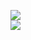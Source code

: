 [![](https://img.shields.io/badge/Made%20With-Github%20Spray-lightgrey.svg?style=for-the-badge&logo=github)](https://github.com/Annihil/github-spray#21870)  
[![](https://i.imgur.com/2DrTn0Z.gif)](https://github.com/Annihil/github-spray)